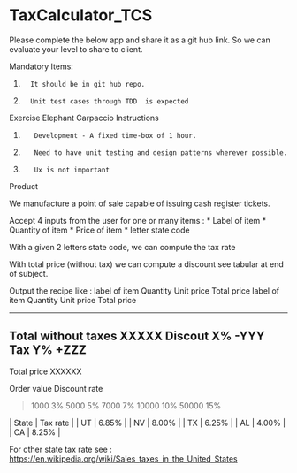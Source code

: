 # TaxCalculator_TCS
 
Please complete the below app and share it as a git hub link. So we can evaluate your level to share to client.

Mandatory Items:
1.       It should be in git hub repo.
2.       Unit test cases through TDD  is expected

  
Exercise
Elephant Carpaccio
Instructions
1.        Development - A fixed time-box of 1 hour.
2.        Need to have unit testing and design patterns wherever possible.
3.        Ux is not important
Product

We manufacture a point of sale capable of issuing cash register tickets.

Accept 4 inputs from the user for one or many items : * Label of item * Quantity of item * Price of item * letter state code

With a given 2 letters state code, we can compute the tax rate

With total price (without tax) we can compute a discount see tabular at end of subject.

Output the recipe like :
label of item     Quantity   Unit price   Total price
label of item     Quantity   Unit price   Total price
  
-----------------------------------------------------
Total without taxes                             XXXXX
Discout X%                                       -YYY
Tax Y%                                           +ZZZ
-----------------------------------------------------
Total price                                    XXXXXX

Order value
Discount rate
> 1000
3%
> 5000
5%
> 7000
7%
> 10000
10%
> 50000
15%

| State | Tax rate | | UT | 6.85% | | NV | 8.00% | | TX | 6.25% | | AL | 4.00% | | CA | 8.25% |

For other state tax rate see : https://en.wikipedia.org/wiki/Sales_taxes_in_the_United_States
